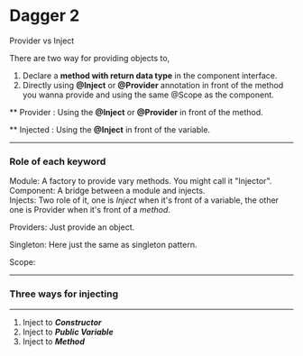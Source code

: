 # Dagger 2

Provider vs Inject

There are two way for providing objects to,
1. Declare a __method with return data type__ in the component interface.
2. Directly using __@Inject__ or __@Provider__ annotation in front of the method you wanna provide and using the same @Scope as the component.

** Provider : Using the __@Inject__ or __@Provider__ in front of the method.

** Injected : Using the __@Inject__ in front of the variable.

---
### Role of each keyword
Module: A factory to provide vary methods. You might call it "Injector".
<br>
Component: A bridge between a module and injects.
<br>
Injects: Two role of it, one is _Inject_ when it's front of a variable, the other one is Provider when it's front of a _method_.

Providers: Just provide an object.

Singleton: Here just the same as singleton pattern.

Scope:

---

### Three ways for injecting
---
1. Inject to __*Constructor*__
2. Inject to __*Public Variable*__
3. Inject to __*Method*__
